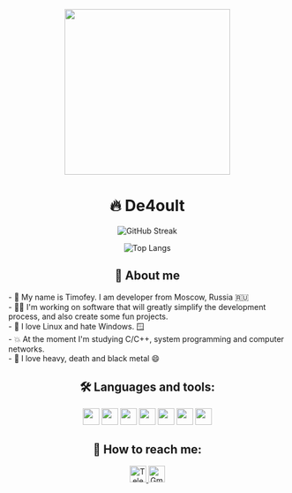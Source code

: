 <div id="header" align="center" r>
  <img src="https://cdn.myportfolio.com/2fcfcb103788251450a8304378dffded/a62c047f-8369-493c-ab14-71ef51bebc55_rw_1200.gif?h=e8c7ce55b326319eaca316cc1e74518f" width="300"/>
</div>


<h1 align="center"> 🔥 De4oult</h1>

<div id="stats" align="center">
  
  ![GitHub Streak](https://streak-stats.demolab.com?user=De4oult&theme=tokyonight&hide_border=true&date_format=j%20M%5B%20Y%5D)
  
  ![Top Langs](https://github-readme-stats.vercel.app/api/top-langs/?username=de4oult&layout=compact&theme=tokyonight&hide_border=true)
</div>

<div align="center">
    <h2> 👋 About me</h2>
    <div align="left">
    - 👋 My name is Timofey. I am developer from Moscow, Russia 🇷🇺 <br>
    - 👨‍💻 I'm working on software that will greatly simplify the development process, and also create some fun projects. <br>
    - 🐧	I love Linux and hate Windows. 🪟 <br>
    - 💥 At the moment I'm studying C/C++, system programming and computer networks. <br>
    - 🤘 I love heavy, death and black metal 😄 <br>
    </div>
</div>

<div id="badges" align="center">
    <h2> 🛠️ Languages and tools: </h2>
    <img src="https://img.shields.io/badge/-PYTHON-black?style=for-the-badge&logo=python" height="30"/>
    <img src="https://img.shields.io/badge/-RUST-black?style=for-the-badge&logo=rust" height="30"/>
    <img src="https://img.shields.io/badge/-GO-black?style=for-the-badge&logo=go" height="30"/>
    <img src="https://img.shields.io/badge/-GIT-black?style=for-the-badge&logo=git" height="30"/>
    <img src="https://img.shields.io/badge/-GITHUB-black?style=for-the-badge&logo=github" height="30"/>
    <img src="https://img.shields.io/badge/-KALI-black?style=for-the-badge&logo=kalilinux" height="30"/>
    <img src="https://img.shields.io/badge/-LINUX-black?style=for-the-badge&logo=linux" height="30"/>
</div>


<h2 align="center"> 📮 How to reach me:</h2>
<div id="social" align="center">
    <a href="https://t.me/de4oult">
        <img src="https://img.shields.io/badge/-Telegram-informational?style=for-the-badge&logo=telegram" alt="Telegram" height="30"/>
    </a>
    <img src="https://img.shields.io/badge/-kayra.dist@gmail.com-informational?style=for-the-badge&logo=gmail" alt="Gmail" height="30"/>
</div>
